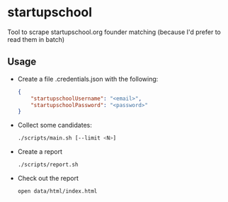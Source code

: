 # startupschool

Tool to scrape startupschool.org founder matching (because I'd prefer to read them in batch)

## Usage

* Create a file .credentials.json with the following:

    ```json
    {
        "startupschoolUsername": "<email>",
        "startupschoolPassword": "<password>"
    }
    ```

* Collect some candidates:

    ```bash
    ./scripts/main.sh [--limit <N>]
    ```

* Create a report

    ```bash
    ./scripts/report.sh
    ```

* Check out the report

    ```bash
    open data/html/index.html
    ```